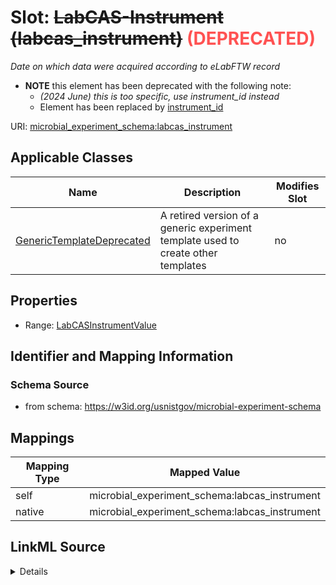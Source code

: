 

# Slot: ~~LabCAS-Instrument (labcas_instrument)~~<span style="color: #ff5252;"><strong> (DEPRECATED) </strong></span>




_Date on which data were acquired according to eLabFTW record_






* __NOTE__ this element has been deprecated with the following note:
    * *(2024 June) this is too specific, use instrument_id instead*
    * Element has been replaced by [instrument_id](instrument_id.md)


URI: [microbial_experiment_schema:labcas_instrument](https://w3id.org/usnistgov/microbial-experiment-schema/labcas_instrument)



<!-- no inheritance hierarchy -->





## Applicable Classes

| Name | Description | Modifies Slot |
| --- | --- | --- |
| [GenericTemplateDeprecated](GenericTemplateDeprecated.md) | A retired version of a generic experiment template used to create other templates |  no  |







## Properties

* Range: [LabCASInstrumentValue](LabCASInstrumentValue.md)





## Identifier and Mapping Information







### Schema Source


* from schema: https://w3id.org/usnistgov/microbial-experiment-schema




## Mappings

| Mapping Type | Mapped Value |
| ---  | ---  |
| self | microbial_experiment_schema:labcas_instrument |
| native | microbial_experiment_schema:labcas_instrument |




## LinkML Source

<details>
```yaml
name: labcas_instrument
description: Date on which data were acquired according to eLabFTW record
title: LabCAS-Instrument
deprecated: (2024 June) this is too specific, use instrument_id instead
from_schema: https://w3id.org/usnistgov/microbial-experiment-schema
deprecated_element_has_exact_replacement: instrument_id
rank: 1000
alias: labcas_instrument
domain_of:
- GenericTemplateDeprecated
range: LabCASInstrumentValue
required: false

```
</details>